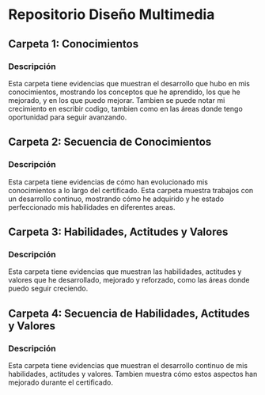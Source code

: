 # Repositorio Diseño Multimedia

## Carpeta 1: Conocimientos

### Descripción
Esta carpeta tiene evidencias que muestran el desarrollo que hubo en mis conocimientos, mostrando los conceptos que he aprendido, los que he mejorado, y en los que puedo mejorar. Tambien se puede notar mi crecimiento en escribir codigo, tambien como en las áreas donde tengo oportunidad para seguir avanzando.

## Carpeta 2: Secuencia de Conocimientos

### Descripción
Esta carpeta tiene evidencias de cómo han evolucionado mis conocimientos a lo largo del certificado. Esta carpeta muestra trabajos con un desarrollo continuo, mostrando cómo he adquirido y he estado perfeccionado mis habilidades en diferentes areas.


## Carpeta 3: Habilidades, Actitudes y Valores

### Descripción
Esta carpeta tiene evidencias que muestran las habilidades, actitudes y valores que he desarrollado, mejorado y reforzado, como las áreas donde puedo seguir creciendo.

## Carpeta 4: Secuencia de Habilidades, Actitudes y Valores

### Descripción
Esta carpeta tiene evidencias que muestran el desarrollo continuo de mis habilidades, actitudes y valores. Tambien muestra cómo estos aspectos han mejorado durante el certificado.
